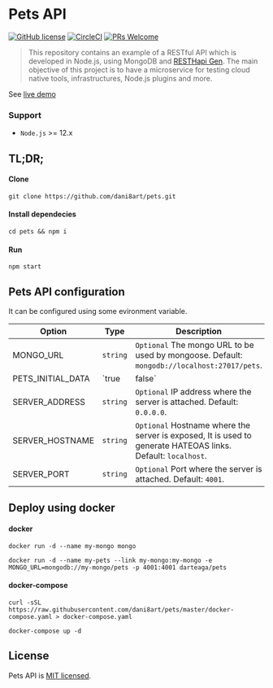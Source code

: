 # Pets API

[![GitHub license](https://img.shields.io/badge/license-MIT-blue.svg)](./LICENSE) [![CircleCI](https://circleci.com/gh/dani8art/pets.svg?style=svg)](https://circleci.com/gh/dani8art/pets) [![PRs Welcome](https://img.shields.io/badge/PRs-welcome-brightgreen.svg)]()

> This repository contains an example of a RESTful API which is developed in Node.js, using MongoDB and [RESTHapi Gen](https://github.com/dani8art/rest-hapi-gen). The main objective of this project is to have a microservice for testing cloud native tools, infrastructures, Node.js plugins and more.

See [live demo](https://pets.darteaga.com)

### Support

- `Node.js` >= 12.x

## TL;DR;

#### Clone

```shell
git clone https://github.com/dani8art/pets.git
```

#### Install dependecies

```shell
cd pets && npm i
```

#### Run

```shell
npm start
```

## Pets API configuration

It can be configured using some evironment variable.

| Option            | Type         | Description                                                                                                  |
| ----------------- | ------------ | ------------------------------------------------------------------------------------------------------------ |
| MONGO_URL         | `string`     | `Optional` The mongo URL to be used by mongoose. Default: `mongodb://localhost:27017/pets`.                  |
| PETS_INITIAL_DATA | `true|false` | `Optional` Whether an initial data should be loaded. Default: `true`.                                        |
| SERVER_ADDRESS    | `string`     | `Optional` IP address where the server is attached. Default: `0.0.0.0`.                                      |
| SERVER_HOSTNAME   | `string`     | `Optional` Hostname where the server is exposed, It is used to generate HATEOAS links. Default: `localhost`. |
| SERVER_PORT       | `string`     | `Optional` Port where the server is attached. Default: `4001`.                                               |

## Deploy using docker

#### docker

```shell
docker run -d --name my-mongo mongo
```

```shell
docker run -d --name my-pets --link my-mongo:my-mongo -e MONGO_URL=mongodb://my-mongo/pets -p 4001:4001 darteaga/pets
```

#### docker-compose

```shell
curl -sSL https://raw.githubusercontent.com/dani8art/pets/master/docker-compose.yaml > docker-compose.yaml
```

```shell
docker-compose up -d
```

## License

Pets API is [MIT licensed](./LICENSE).
